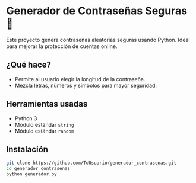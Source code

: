 # Generador de Contraseñas Seguras 🔐

Este proyecto genera contraseñas aleatorias seguras usando Python. Ideal para mejorar la protección de cuentas online.

## ¿Qué hace?
- Permite al usuario elegir la longitud de la contraseña.
- Mezcla letras, números y símbolos para mayor seguridad.

## Herramientas usadas
- Python 3
- Módulo estándar `string`
- Módulo estándar `random`

## Instalación
```bash
git clone https://github.com/TuUsuario/generador_contrasenas.git
cd generador_contrasenas
python generador.py
